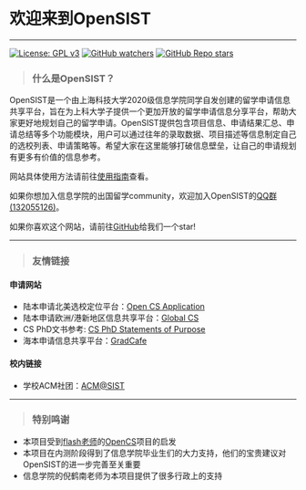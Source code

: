 # 欢迎来到OpenSIST

---

[![License: GPL
v3](https://img.shields.io/badge/License-GPLv3-blue.svg)](https://www.gnu.org/licenses/gpl-3.0)
[![GitHub
watchers](https://img.shields.io/github/watchers/opensist/opensist.github.io?style=social)](https://github.com/opensist/opensist.github.io/subscription)
[![GitHub Repo
stars](https://img.shields.io/github/stars/opensist/opensist.github.io?style=social)](https://github.com/opensist/opensist.github.io)

> ### 什么是OpenSIST？

OpenSIST是一个由上海科技大学2020级信息学院同学自发创建的留学申请信息共享平台，旨在为上科大学子提供一个更加开放的留学申请信息分享平台，帮助大家更好地规划自己的留学申请。OpenSIST提供包含项目信息、申请结果汇总、申请总结等多个功能模块，用户可以通过往年的录取数据、项目描述等信息制定自己的选校列表、申请策略等。希望大家在这里能够打破信息壁垒，让自己的申请规划有更多有价值的信息参考。

网站具体使用方法请前往[使用指南](/how-to-use)查看。

如果你想加入信息学院的出国留学community，欢迎加入OpenSIST的[QQ群(132055126)](https://qm.qq.com/q/2n4Qkv4mHG)。

如果你喜欢这个网站，请前往[GitHub](https://github.com/opensist/opensist.github.io)给我们一个star!

---

> ### **友情链接**
#### 申请网站
* 陆本申请北美选校定位平台：[Open CS Application](https://opencs.app)
* 陆本申请欧洲/港新地区信息共享平台：[Global CS](https://global-cs-application.github.io)
* CS PhD文书参考: [CS PhD Statements of Purpose](https://cs-sop.notion.site/CS-PhD-Statements-of-Purpose-df39955313834889b7ac5411c37b958d)
* 海本申请信息共享平台：[GradCafe](https://www.thegradcafe.com/)
#### 校内链接
* 学校ACM社团：[ACM@SIST](https://acm.shanghaitech.edu.cn/)

---

> ### **特别鸣谢**
* 本项目受到[flash老师](https://github.com/xichenpan)的[OpenCS](https://opencs.app)项目的启发
* 本项目在内测阶段得到了信息学院毕业生们的大力支持，他们的宝贵建议对OpenSIST的进一步完善至关重要
* 信息学院的倪鹤南老师为本项目提供了很多行政上的支持